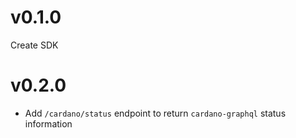 # v0.1.0

Create SDK

# v0.2.0

- Add `/cardano/status` endpoint to return `cardano-graphql` status information
